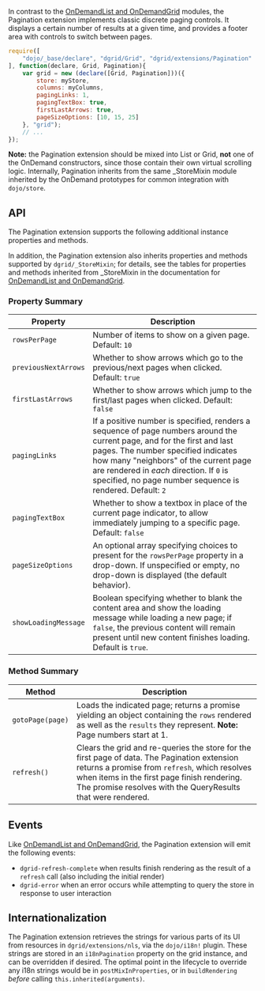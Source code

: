 In contrast to the [OnDemandList and OnDemandGrid](../core-components/OnDemandList-and-OnDemandGrid.md) modules, the Pagination
extension implements classic discrete paging controls. It displays a certain
number of results at a given time, and provides a footer area with controls to
switch between pages.

```js
require([
    "dojo/_base/declare", "dgrid/Grid", "dgrid/extensions/Pagination"
], function(declare, Grid, Pagination){
    var grid = new (declare([Grid, Pagination]))({
        store: myStore,
        columns: myColumns,
        pagingLinks: 1,
        pagingTextBox: true,
        firstLastArrows: true,
        pageSizeOptions: [10, 15, 25]
    }, "grid");
    // ...
});
```

**Note:** the Pagination extension should be mixed into List or Grid, **not**
one of the OnDemand constructors, since those contain their own virtual
scrolling logic. Internally, Pagination inherits from the same \_StoreMixin
module inherited by the OnDemand prototypes for common integration with
`dojo/store`.

## API

The Pagination extension supports the following additional instance properties and methods.

In addition, the Pagination extension also inherits properties and methods
supported by `dgrid/_StoreMixin`; for details, see the tables for properties and
methods inherited from \_StoreMixin in the documentation for
[OnDemandList and OnDemandGrid](../core-components/OnDemandList-and-OnDemandGrid.md).

### Property Summary

Property | Description
-------- | -----------
`rowsPerPage` | Number of items to show on a given page. Default: `10`
`previousNextArrows` | Whether to show arrows which go to the previous/next pages when clicked. Default: `true`
`firstLastArrows` | Whether to show arrows which jump to the first/last pages when clicked. Default: `false`
`pagingLinks` | If a positive number is specified, renders a sequence of page numbers around the current page, and for the first and last pages.  The number specified indicates how many "neighbors" of the current page are rendered in *each* direction.  If `0` is specified, no page number sequence is rendered. Default: `2`
`pagingTextBox` | Whether to show a textbox in place of the current page indicator, to allow immediately jumping to a specific page. Default: `false`
`pageSizeOptions` | An optional array specifying choices to present for the `rowsPerPage` property in a drop-down. If unspecified or empty, no drop-down is displayed (the default behavior).
`showLoadingMessage` | Boolean specifying whether to blank the content area and show the loading message while loading a new page; if `false`, the previous content will remain present until new content finishes loading.  Default is `true`.

### Method Summary

Method | Description
------ | -----------
`gotoPage(page)` | Loads the indicated page; returns a promise yielding an object containing the `rows` rendered as well as the `results` they represent.  **Note:** Page numbers start at 1.
`refresh()` | Clears the grid and re-queries the store for the first page of data.  The Pagination extension returns a promise from `refresh`, which resolves when items in the first page finish rendering.  The promise resolves with the QueryResults that were rendered.

## Events

Like [OnDemandList and OnDemandGrid](../core-components/OnDemandList-and-OnDemandGrid.md), the Pagination extension will emit the following events:

* `dgrid-refresh-complete` when results finish rendering as the result of a
  `refresh` call (also including the initial render)
* `dgrid-error` when an error occurs while attempting to query the store in
  response to user interaction

## Internationalization

The Pagination extension retrieves the strings for various parts of its UI from
resources in `dgrid/extensions/nls`, via the `dojo/i18n!` plugin. These strings
are stored in an `i18nPagination` property on the grid instance, and can be
overridden if desired. The optimal point in the lifecycle to override any i18n
strings would be in `postMixInProperties`, or in `buildRendering` *before*
calling `this.inherited(arguments)`.